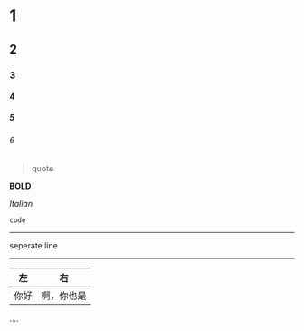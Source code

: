 # 1
## 2
### 3
#### 4
##### 5
###### 6
> quote

**BOLD**

*Italian*

`code`

***
seperate line
***

|左|右|
|------|------|
|你好|啊，你也是|

<script>
document.write("?????!");
alert("能用不");
</script>

<p>
....
</p>